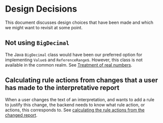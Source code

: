 # Design Decisions

This document discusses design choices that have been made and which
we might want to revisit at some point.

## Not using `BigDecimal`

The Java `BigDecimal` class would have been our preferred option
for implementing `Value`s and `ReferenceRange`s. However, this
class is not available in the common realm.
See  [Treatment of real numbers](treatment_of_real_numbers.md).

## Calculating rule actions from changes that a user has made to the interpretative report

When a user changes the text of an interpretation, and wants to add a rule to justify this change, the backend needs to
know what rule action, or actions, this corresponds to.
See [calculating the rule actions from the changed report](calculating_rule_actions.md).
